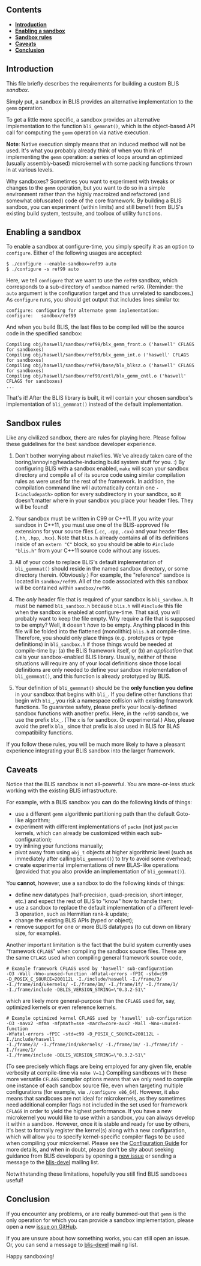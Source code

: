 ## Contents

* **[Introduction](Sandboxes.md#introduction)**
* **[Enabling a sandbox](Sandboxes.md#enabling-a-sandbox)**
* **[Sandbox rules](Sandboxes.md#sandbox-rules)**
* **[Caveats](Sandboxes.md#caveats)**
* **[Conclusion](Sandboxes.md#conclusion)**


## Introduction

This file briefly describes the requirements for building a custom BLIS
*sandbox*.

Simply put, a sandbox in BLIS provides an alternative implementation to the
`gemm` operation.

To get a little more specific, a sandbox provides an alternative implementation
to the function `bli_gemmnat()`, which is the object-based API call for
computing the `gemm` operation via native execution.

**Note**: Native execution simply means that an induced method will not be used.
It's what you probably already think of when you think of implementing the
`gemm` operation: a series of loops around an optimized (usually assembly-based)
microkernel with some packing functions thrown in at various levels.

Why sandboxes? Sometimes you want to experiment with tweaks or changes to
the `gemm` operation, but you want to do so in a simple environment rather than
the highly macroized and refactored (and somewhat obfuscated) code of the
core framework. By building a BLIS sandbox, you can experiment (within limits)
and still benefit from BLIS's existing build system, testsuite, and toolbox of
utility functions.

## Enabling a sandbox

To enable a sandbox at configure-time, you simply specify it as an option to
`configure`. Either of the following usages are accepted:
```
$ ./configure --enable-sandbox=ref99 auto
$ ./configure -s ref99 auto
```
Here, we tell `configure` that we want to use the `ref99` sandbox, which
corresponds to a sub-directory of `sandbox` named `ref99`. (Reminder: the
`auto` argument is the configuration target and thus unrelated to
sandboxes.) As `configure` runs, you should get output that includes lines
similar to:
```
configure: configuring for alternate gemm implementation:
configure:   sandbox/ref99
```
And when you build BLIS, the last files to be compiled will be the source
code in the specified sandbox:
```
Compiling obj/haswell/sandbox/ref99/blx_gemm_front.o ('haswell' CFLAGS for sandboxes)
Compiling obj/haswell/sandbox/ref99/blx_gemm_int.o ('haswell' CFLAGS for sandboxes)
Compiling obj/haswell/sandbox/ref99/base/blx_blksz.o ('haswell' CFLAGS for sandboxes)
Compiling obj/haswell/sandbox/ref99/cntl/blx_gemm_cntl.o ('haswell' CFLAGS for sandboxes)
...
```
That's it! After the BLIS library is built, it will contain your chosen
sandbox's implementation of `bli_gemmnat()` instead of the default
implementation.

## Sandbox rules

Like any civilized sandbox, there are rules for playing here. Please follow
these guidelines for the best sandbox developer experience.

1. Don't bother worrying about makefiles. We've already taken care of the
boring/annoying/headache-inducing build system stuff for you. :) By configuring
BLIS with a sandbox enabled, `make` will scan your sandbox directory and compile
all of its source code using similar compilation rules as were used for the rest
of the framework. In addition, the compilation command line will automatically
contain one `-I<includepath>` option for every subdirectory in your sandbox,
so it doesn't matter where in your sandbox you place your header files. They
will be found!

2. Your sandbox must be written in C99 or C++11. If you write your sandbox in
C++11, you must use one of the BLIS-approved file extensions for your source
files (`.cc`, `.cpp`, `.cxx`) and your header files (`.hh`, `.hpp`, `.hxx`).
Note that `blis.h`
already contains all of its definitions inside of an `extern "C"` block, so
you should be able to `#include "blis.h"` from your C++11 source code without
any issues.

3. All of your code to replace BLIS's default implementation of `bli_gemmnat()`
should reside in the named sandbox directory, or some directory therein.
(Obviously.) For example, the "reference" sandbox is located in
`sandbox/ref99`. All of the code associated with this sandbox will be
contained within `sandbox/ref99`.

4. The *only* header file that is required of your sandbox is `bli_sandbox.h`.
It must be named `bli_sandbox.h` because `blis.h` will `#include` this file
when the sandbox is enabled at configure-time. That said, you will probably
want to keep the file empty. Why require a file that is supposed to be empty?
Well, it doesn't *have* to be empty. Anything placed in this file will be
folded into the flattened (monolithic) `blis.h` at compile-time. Therefore,
you should only place things (e.g. prototypes or type definitions) in
`bli_sandbox.h` if those things would be needed at compile-time by:
(a) the BLIS framework itself, or
(b) an *application* that calls your sandbox-enabled BLIS library.
Usually, neither of these situations will require any of your local definitions
since those local definitions are only needed to define your sandbox
implementation of `bli_gemmnat()`, and this function is already prototyped by
BLIS.

5. Your definition of `bli_gemmnat()` should be the **only function you define**
in your sandbox that begins with `bli_`. If you define other functions that
begin with `bli_`, you risk a namespace collision with existing framework
functions. To guarantee safety, please prefix your locally-defined sandbox
functions with another prefix. Here, in the `ref99` sandbox, we use the prefix
`blx_`. (The `x` is for sandbox. Or experimental.) Also, please avoid the
prefix `bla_` since that prefix is also used in BLIS for BLAS compatibility
functions.

If you follow these rules, you will be much more likely to have a pleasant
experience integrating your BLIS sandbox into the larger framework.

## Caveats

Notice that the BLIS sandbox is not all-powerful. You are more-or-less stuck
working with the existing BLIS infrastructure.

For example, with a BLIS sandbox you **can** do the following kinds of things:
- use a different `gemm` algorithmic partitioning path than the default
  Goto-like algorithm;
- experiment with different implementations of `packm` (not just `packm`
  kernels, which can already be customized within each sub-configuration);
- try inlining your functions manually;
- pivot away from using `obj_t` objects at higher algorithmic level (such as
  immediately after calling `bli_gemmnat()`) to try to avoid some overhead;
- create experimental implementations of new BLAS-like operations (provided
  that you also provide an implementation of `bli_gemmnat()`).

You **cannot**, however, use a sandbox to do the following kinds of things:
- define new datatypes (half-precision, quad-precision, short integer, etc.)
  and expect the rest of BLIS to "know" how to handle them;
- use a sandbox to replace the default implementation of a different level-3
  operation, such as Hermitian rank-k update;
- change the existing BLIS APIs (typed or object);
- remove support for one or more BLIS datatypes (to cut down on library size,
  for example).

Another important limitation is the fact that the build system currently uses
"framework `CFLAGS`" when compiling the sandbox source files. These are the same
`CFLAGS` used when compiling general framework source code,
```
# Example framework CFLAGS used by 'haswell' sub-configuration
-O3 -Wall -Wno-unused-function -Wfatal-errors -fPIC -std=c99
-D_POSIX_C_SOURCE=200112L -I./include/haswell -I./frame/3/
-I./frame/ind/ukernels/ -I./frame/1m/ -I./frame/1f/ -I./frame/1/
-I./frame/include -DBLIS_VERSION_STRING=\"0.3.2-51\"
```
which are likely more general-purpose than the `CFLAGS` used for, say,
optimized kernels or even reference kernels.
```
# Example optimized kernel CFLAGS used by 'haswell' sub-configuration
-O3 -mavx2 -mfma -mfpmath=sse -march=core-avx2 -Wall -Wno-unused-function
-Wfatal-errors -fPIC -std=c99 -D_POSIX_C_SOURCE=200112L -I./include/haswell
-I./frame/3/ -I./frame/ind/ukernels/ -I./frame/1m/ -I./frame/1f/ -I./frame/1/
-I./frame/include -DBLIS_VERSION_STRING=\"0.3.2-51\"
```
(To see precisely which flags are being employed for any given file, enable
verbosity at compile-time via `make V=1`.) Compiling sandboxes with these more
versatile `CFLAGS` compiler options means that we only need to compile one
instance of each sandbox source file, even when targeting multiple
configurations (for example, via `./configure x86_64`). However, it also means
that sandboxes are not ideal for microkernels, as they sometimes need additional
compiler flags not included in the set used for framework `CFLAGS` in order to
yield the highest performance. If you have a new microkernel you would like to
use within a sandbox, you can always develop it within a sandbox. However,
once it is stable and ready for use by others, it's best to formally register
the kernel(s) along with a new configuration, which will allow you to specify
kernel-specific compiler flags to be used when compiling your microkernel.
Please see the
[Configuration Guide](ConfigurationHowTo)
for more details, and when in doubt, please don't be shy about seeking
guidance from BLIS developers by opening a
[new issue](https://github.com/flame/blis/issues) or sending a message to the
[blis-devel](http://groups.google.com/d/forum/blis-devel) mailing list.

Notwithstanding these limitations, hopefully you still find BLIS sandboxes
useful!

## Conclusion

If you encounter any problems, or are really bummed-out that `gemm` is the
only operation for which you can provide a sandbox implementation, please open
a new [issue on GitHub](https://github.com/flame/blis/issues).

If you are unsure about how something works, you can still open an issue. Or, you
can send a message to
[blis-devel](https://groups.google.com/d/forum/blis-devel) mailing list.

Happy sandboxing!

